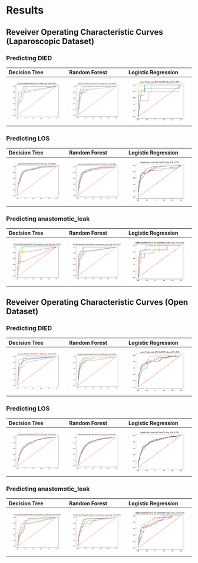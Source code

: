 # Results

## Reveiver Operating Characteristic Curves (Laparoscopic Dataset)

### Predicting DIED

| Decision Tree      | Random Forest | Logistic Regression     |
| :---        |    :---  |          :--- |
| ![ROC Curve](./lap_DecisionTreeClassifier_DIED.png)      | ![ROC Curve](./lap_RandomForestClassifier_DIED.png)       | ![ROC Curve](./lap_LogisticRegression_DIED.png)  |

### Predicting LOS

| Decision Tree      | Random Forest | Logistic Regression     |
| :---        |    :---   |          :--- |
| ![ROC Curve](./lap_DecisionTreeClassifier_LOS.png)      | ![ROC Curve](./lap_RandomForestClassifier_LOS.png)       | ![ROC Curve](./lap_LogisticRegression_LOS.png)  |

### Predicting anastomotic_leak

| Decision Tree      | Random Forest | Logistic Regression     |
| :---        |    :---   |          :--- |
| ![ROC Curve](./lap_DecisionTreeClassifier_anastomotic_leak.png)      | ![ROC Curve](./lap_RandomForestClassifier_anastomotic_leak.png)       | ![ROC Curve](./lap_LogisticRegression_anastomotic_leak.png)  |

## Reveiver Operating Characteristic Curves (Open Dataset)

### Predicting DIED

| Decision Tree      | Random Forest | Logistic Regression     |
| :---        |    :---  |          :--- |
| ![ROC Curve](./open_DecisionTreeClassifier_DIED.png)      | ![ROC Curve](./open_RandomForestClassifier_DIED.png)       | ![ROC Curve](./open_LogisticRegression_DIED.png)  |

### Predicting LOS

| Decision Tree      | Random Forest | Logistic Regression     |
| :---        |    :---   |          :--- |
| ![ROC Curve](./open_DecisionTreeClassifier_LOS.png)      | ![ROC Curve](./open_RandomForestClassifier_LOS.png)       | ![ROC Curve](./open_LogisticRegression_LOS.png)  |

### Predicting anastomotic_leak

| Decision Tree      | Random Forest | Logistic Regression     |
| :---        |    :---   |          :--- |
| ![ROC Curve](./open_DecisionTreeClassifier_anastomotic_leak.png)      | ![ROC Curve](./open_RandomForestClassifier_anastomotic_leak.png)       | ![ROC Curve](./open_LogisticRegression_anastomotic_leak.png)  |
